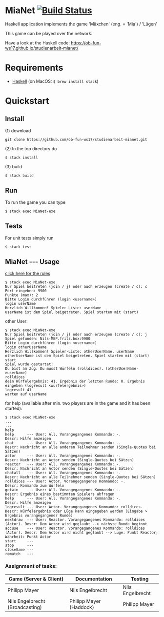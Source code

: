 # MiaNet [![Build Status](https://travis-ci.org/ob-fun-ws17/studienarbeit-mianet.svg?branch=master)](https://travis-ci.org/ob-fun-ws17/studienarbeit-mianet)
Haskell application implements the game 'Mäxchen' (eng. = 'Mia') / 'Lügen'

This game can be played over the network.

Have a look at the Haskell code:
https://ob-fun-ws17.github.io/studienarbeit-mianet/

# Requirements

-   [Haskell](https://www.haskell.org/downloads) (on MacOS: ```$ brew install stack```)

# Quickstart

## Install
(1) download

    git clone https://github.com/ob-fun-ws17/studienarbeit-mianet.git
    
(2) In the top directory do

    $ stack install
    
(3) build

    $ stack build

## Run
To run the game you can type

    $ stack exec MiaNet-exe

## Tests
For unit tests simply run

    $ stack test

## MiaNet --- Usage
[click here for the rules](https://github.com/ob-fun-ws17/studienarbeit-mianet/blob/nils/docs/Rules.txt)

    $ stack exec MiaNet-exe
    Nur Spiel beitreten (join / j) oder auch erzeugen (create / c): c
    Port eingeben: 9900
    Punkte (max): 2
    Bitte Login durchführen (login <username>)
    login userName
    Herzlich Willkommen! Spieler-Liste: userName
    userName ist dem Spiel beigetreten. Spiel starten mit (start)
    
other User:

    $ stack exec MiaNet-exe
    Nur Spiel beitreten (join / j) oder auch erzeugen (create / c): j
    Spiel gefunden: Nils-MBP.fritz.box:9900
    Bitte Login durchführen (login <username>)
    login otherUserName
    Herzlich Willkommen! Spieler-Liste: otherUserName, userName
    otherUserName ist dem Spiel beigetreten. Spiel starten mit (start)
    start
    Spiel wurde gestartet!
    Du bist am Zug. Du musst Würfeln (rolldices). (otherUserName->userName)
    rolldices
    dein Würfelergebnis: 41. Ergebnis der letzten Runde: 0. Ergebnis eingeben (logresult <würfelergebnis>)
    logresult 41
    warten auf userName
    
for help (available after min. two players are in the game and it has been started):

    $ stack exec MiaNet-exe
    ...
    ...
    help
    help      --- User: All. Vorangegangenes Kommando: -.                     Descr: Hilfe anzeigen
    chat      --- User: All. Vorangegangenes Kommando: -.                     Descr: Nachricht an alle anderen Teilnehmer senden (Single-Quotes bei Sätzen)
    actor     --- User: All. Vorangegangenes Kommando: -.                     Descr: Nachricht an Actor senden (Single-Quotes bei Sätzen)
    reactor   --- User: All. Vorangegangenes Kommando: -.                     Descr: Nachricht an Actor senden (Single-Quotes bei Sätzen)
    chatall   --- User: All. Vorangegangenes Kommando: -.                     Descr: Nachricht an alle Teilnehmer senden (Single-Quotes bei Sätzen)
    rolldices --- User: Actor. Vorangegangenes Kommando: -.                   Descr: Kommando zum Würfeln
    getwin    --- User: All. Vorangegangenes Kommando: -.                     Descr: Ergebnis eines bestimmten Spielers abfragen
    help      --- User: All. Vorangegangenes Kommando: -.                     Descr: Hilfe anzeigen
    logresult --- User: Actor. Vorangegangenes Kommando: rolldices.           Descr: Würfelergebnis oder Lüge kann eingegeben werden (Eingabe > Ergebnis vorangegangener Runde)
    nextdraw  --- User: Reactor. Vorangegangenes Kommando: rolldices (Actor). Descr: Dem Actor wird geglaubt --> nächste Runde beginnt
    accuse    --- User: Reactor. Vorangegangenes Kommando: rolldices (Actor). Descr: Dem Actor wird nicht geglaubt --> Lüge: Punkt Reactor; Wahrheit: Punkt Actor
    start     --- 
    stop      --- 
    closeGame --- 
    rematch   --- 


### Assignment of tasks:
| Game (Server & Client)          | Documentation           | Testing          |
| ------------------------------- | ----------------------- | -----------------|
| Philipp Mayer                   | Nils Engelbrecht        | Nils Engelbrecht |
| Nils Engelbrecht (Broadcasting) | Philipp Mayer (Haddock) | Philipp Mayer    |
